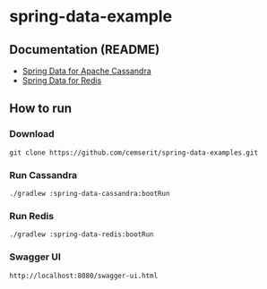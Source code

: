# spring-data-example
## Documentation (README)
* [Spring Data for Apache Cassandra](spring-data-cassandra/README.md)
* [Spring Data for Redis](spring-data-redis/README.md)
## How to run
### Download
```
git clone https://github.com/cemserit/spring-data-examples.git
```
### Run Cassandra 
```
./gradlew :spring-data-cassandra:bootRun
```
### Run Redis 
```
./gradlew :spring-data-redis:bootRun
```
### Swagger UI
```
http://localhost:8080/swagger-ui.html
```